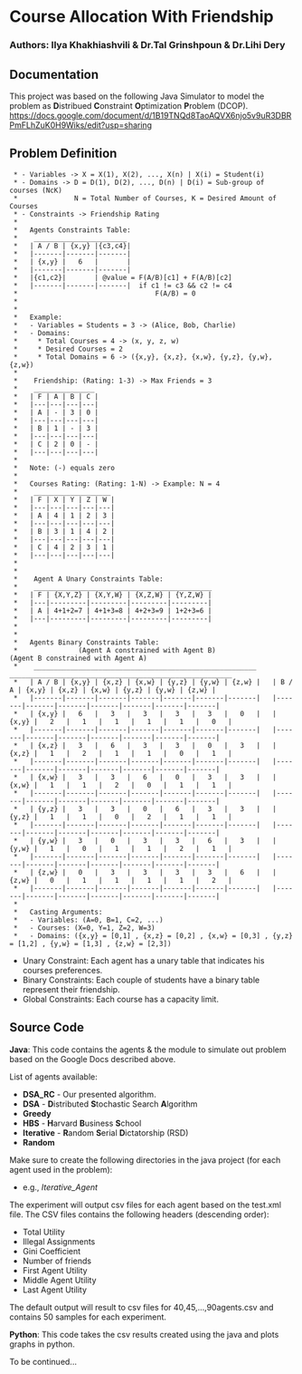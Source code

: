 # Course Allocation With Friendship

### Authors: Ilya Khakhiashvili & Dr.Tal Grinshpoun & Dr.Lihi Dery

## Documentation
This project was based on the following Java Simulator to model the problem as 
**D**istribued **C**onstraint **O**ptimization **P**roblem (DCOP).
https://docs.google.com/document/d/1B19TNQd8TaoAQVX6njo5v9uR3DBRPmFLhZuK0H9Wiks/edit?usp=sharing

## Problem Definition

	 * - Variables -> X = X(1), X(2), ..., X(n) | X(i) = Student(i)
	 * - Domains -> D = D(1), D(2), ..., D(n) | D(i) = Sub-group of courses (NcK)
	 * 				N = Total Number of Courses, K = Desired Amount of Courses
	 * - Constraints -> Friendship Rating 
	 *   
	 *   Agents Constraints Table: 
	 *    _______________________
	 *   | A / B | {x,y} |{c3,c4}|
	 *   |-------|-------|-------|                                                              
	 *   | {x,y} |   6   |       |                                                         
	 *   |-------|-------|-------|                                                                  
	 *   |{c1,c2}|       | @value = F(A/B)[c1] + F(A/B)[c2]    
	 *   |-------|-------|-------|  if c1 != c3 && c2 != c4
	 *                                  F(A/B) = 0
	 *                          
	 *               
	 *   Example:
	 *   - Variables = Students = 3 -> (Alice, Bob, Charlie)
	 *   - Domains:
	 *     * Total Courses = 4 -> (x, y, z, w)
	 *     * Desired Courses = 2
	 *     * Total Domains = 6 -> ({x,y}, {x,z}, {x,w}, {y,z}, {y,w}, {z,w})
	 *   
	 *    Friendship: (Rating: 1-3) -> Max Friends = 3
	 *    _______________
	 *   | F | A | B | C |
	 *   |---|---|---|---|                                                              
	 *   | A | - | 3 | 0 |                                                                  
	 *   |---|---|---|---|                                                                  
	 *   | B | 1 | - | 3 | 
	 *   |---|---|---|---|
	 *   | C | 2 | 0 | - |
	 *   |---|---|---|---|
	 *   
	 *   Note: (-) equals zero
	 *   
	 *   Courses Rating: (Rating: 1-N) -> Example: N = 4
	 *    ___________________
	 *   | F | X | Y | Z | W |
	 *   |---|---|---|---|---|                                                              
	 *   | A | 4 | 1 | 2 | 3 |                                                               
	 *   |---|---|---|---|---|                                                               
	 *   | B | 3 | 1 | 4 | 2 |
	 *   |---|---|---|---|---|
	 *   | C | 4 | 2 | 3 | 1 |
	 *   |---|---|---|---|---|
     *
     *
     *    Agent A Unary Constraints Table:
     *    ____________________________________________
	 *   | F | {X,Y,Z} | {X,Y,W} | {X,Z,W} | {Y,Z,W} |
	 *   |---|---------|---------|---------|---------|                                                        
	 *   | A | 4+1+2=7 | 4+1+3=8 | 4+2+3=9 | 1+2+3=6 |                                                               
	 *   |---|---------|---------|---------|---------|  
	 *
     *
	 *   Agents Binary Constraints Table: 
	 *               (Agent A constrained with Agent B)                         (Agent B constrained with Agent A)  
	 *    _______________________________________________________     _______________________________________________________
	 *   | A / B | {x,y} | {x,z} | {x,w} | {y,z} | {y,w} | {z,w} |   | B / A | {x,y} | {x,z} | {x,w} | {y,z} | {y,w} | {z,w} |
	 *   |-------|-------|-------|-------|-------|-------|-------|   |-------|-------|-------|-------|-------|-------|-------|
	 *   | {x,y} |   6   |   3   |   3   |   3   |   3   |   0   |   | {x,y} |   2   |   1   |   1   |   1   |   1   |   0   |
	 *   |-------|-------|-------|-------|-------|-------|-------|   |-------|-------|-------|-------|-------|-------|-------|
	 *   | {x,z} |   3   |   6   |   3   |   3   |   0   |   3   |   | {x,z} |   1   |   2   |   1   |   1   |   0   |   1   |
	 *   |-------|-------|-------|-------|-------|-------|-------|   |-------|-------|-------|-------|-------|-------|-------|
	 *   | {x,w} |   3   |   3   |   6   |   0   |   3   |   3   |   | {x,w} |   1   |   1   |   2   |   0   |   1   |   1   |
	 *   |-------|-------|-------|-------|-------|-------|-------|   |-------|-------|-------|-------|-------|-------|-------|
	 *   | {y,z} |   3   |   3   |   0   |   6   |   3   |   3   |   | {y,z} |   1   |   1   |   0   |   2   |   1   |   1   |
	 *   |-------|-------|-------|-------|-------|-------|-------|   |-------|-------|-------|-------|-------|-------|-------|
	 *   | {y,w} |   3   |   0   |   3   |   3   |   6   |   3   |   | {y,w} |   1   |   0   |   1   |   1   |   2   |   1   |
	 *   |-------|-------|-------|-------|-------|-------|-------|   |-------|-------|-------|-------|-------|-------|-------|
	 *   | {z,w} |   0   |   3   |   3   |   3   |   3   |   6   |   | {z,w} |   0   |   1   |   1   |   1   |   1   |   2   |
	 *   |-------|-------|-------|-------|-------|-------|-------|   |-------|-------|-------|-------|-------|-------|-------|
	 *   
	 *   Casting Arguments:
	 *   - Variables: (A=0, B=1, C=2, ...)
	 *   - Courses: (X=0, Y=1, Z=2, W=3)
	 *   - Domains: ({x,y} = [0,1] , {x,z} = [0,2] , {x,w} = [0,3] , {y,z} = [1,2] , {y,w} = [1,3] , {z,w} = [2,3])

- Unary Constraint: Each agent has a unary table that indicates his courses preferences.
- Binary Constraints: Each couple of students have a binary table represent their friendship.
- Global Constraints: Each course has a capacity limit.

## Source Code
**Java**: This code contains the agents & the module to simulate out problem
based on the Google Docs described above. 

List of agents available:

- **DSA_RC** - Our presented algorithm.
- **DSA** - **D**istributed **S**tochastic Search **A**lgorithm
- **Greedy**
- **HBS** - **H**arvard **B**usiness **S**chool
- **Iterative** - **R**andom **S**erial **D**ictatorship (RSD)
- **Random**

Make sure to create the following directories in the java project (for each agent used in the problem):
- e.g., *Iterative_Agent*

The experiment will output csv files for each agent based on the test.xml file.
The CSV files contains the following headers (descending order):

- Total Utility
- Illegal Assignments
- Gini Coefficient
- Number of friends
- First Agent Utility
- Middle Agent Utility
- Last Agent Utility

The default output will result to csv files for 40,45,...,90agents.csv and contains 50 samples for each experiment.

**Python**: This code takes the csv results created using the java and plots graphs in python.

To be continued...
